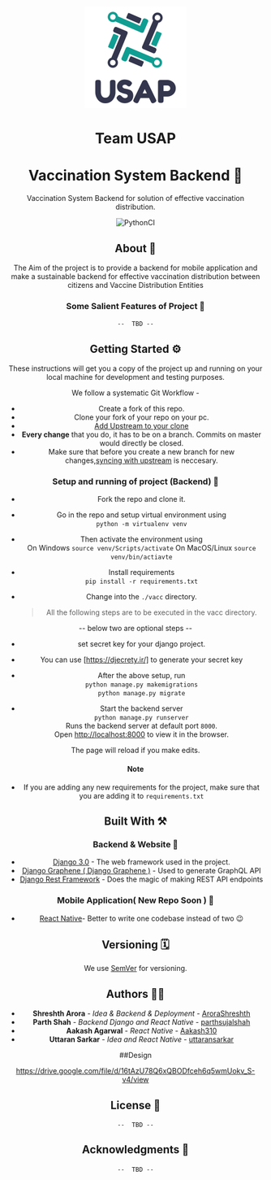 <div align = "center">

<img height=200px src= "assets/team-usap.png">

<h1>Team USAP</h1>


# Vaccination System Backend 🚀
    
Vaccination System Backend for solution of effective vaccination distribution.

![PythonCI](https://github.com/team-USAP/backend/workflows/PythonCI/badge.svg?branch=master)

## About  💫

The Aim of the project is to provide a backend for mobile application and make a sustainable backend for effective vaccination distribution between citizens and Vaccine Distribution Entities


### Some Salient Features of Project 🔭
    --  TBD --



## Getting Started ⚙️

These instructions will get you a copy of the project up and running on your local machine for development and testing purposes. 

We follow a systematic Git Workflow -
- Create a fork of this repo.
- Clone your fork of your repo on your pc.
- [Add Upstream to your clone](https://help.github.com/en/github/collaborating-with-issues-and-pull-requests/configuring-a-remote-for-a-fork)
- **Every change** that you do, it has to be on a branch. Commits on master would directly be closed.
- Make sure that before you create a new branch for new changes,[syncing with upstream](https://help.github.com/en/github/collaborating-with-issues-and-pull-requests/syncing-a-fork) is neccesary.


### Setup and running of project (Backend) 🧮
- Fork the repo and clone it.
- Go in the repo and setup virtual environment using <br>
```python -m virtualenv venv``` 
- Then activate the environment using <br>
    On Windows
```source venv/Scripts/activate```
    On MacOS/Linux
```source venv/bin/actiavte```
- Install requirements\
```pip install -r requirements.txt```

- Change into the `./vacc` directory.
   > All the following steps are to be executed in the vacc directory.

-- below two are optional steps --
- set secret key for your django project.
- You can use [https://djecrety.ir/] to generate your secret key


- After the above setup, run \
```python manage.py makemigrations```\
```python manage.py migrate```

- Start the backend server\
    ```python manage.py runserver```\
    Runs the backend server at default port ```8000```.\
    Open [http://localhost:8000](http://localhost:8000) to view it in the browser.

The page will reload if you make edits.<br />


#### Note
- If you are adding any new requirements for the project, make sure that you are adding it to ```requirements.txt```




## Built With ⚒
### Backend & Website 📡
* [Django 3.0](https://www.djangoproject.com) - The web framework used in the project.
* [Django Graphene ( Django Graphene )](https://docs.graphene-python.org/projects/django/en/latest/) - Used to generate GraphQL API
* [Django Rest Framework](https://www.django-rest-framework.org) - Does the magic of making REST API endpoints 
  

  
### Mobile Application( New Repo Soon ) 📲
* [React Native](https://reactnative.dev)- Better to write one codebase instead of two 😉

## Versioning 🗓

We use [SemVer](http://semver.org/) for versioning. 

## Authors ✍🏻

* **Shreshth Arora** - *Idea & Backend & Deployment* - [AroraShreshth](https://github.com/AroraShreshth)
* **Parth Shah** - *Backend Django and React Native* - [parthsujalshah](https://github.com/parthsujalshah)
* **Aakash Agarwal** - *React Native* - [Aakash310](https://github.com/Aakash310)
* **Uttaran Sarkar** - *Idea and React Native* - [uttaransarkar](https://github.com/uttaransarkar)

##Design

https://drive.google.com/file/d/16tAzU78Q6xQBODfceh6q5wmUokv_S-v4/view



## License 📜
    --  TBD --

## Acknowledgments 💯
    --  TBD --
